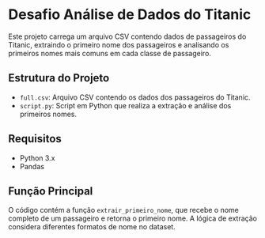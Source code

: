 # Desafio Análise de Dados do Titanic

Este projeto carrega um arquivo CSV contendo dados de passageiros do Titanic, extraindo o primeiro nome dos passageiros e analisando os primeiros nomes mais comuns em cada classe de passageiro.

## Estrutura do Projeto

- `full.csv`: Arquivo CSV contendo os dados dos passageiros do Titanic.
- `script.py`: Script em Python que realiza a extração e análise dos primeiros nomes.

## Requisitos

- Python 3.x
- Pandas

## Função Principal

O código contém a função `extrair_primeiro_nome`, que recebe o nome completo de um passageiro e retorna o primeiro nome. A lógica de extração considera diferentes formatos de nome no dataset.
